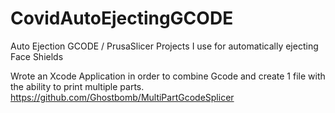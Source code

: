# CovidAutoEjectingGCODE
Auto Ejection GCODE / PrusaSlicer Projects I use for automatically ejecting Face Shields

Wrote an Xcode Application in order to combine Gcode and create 1 file with the ability to print multiple parts.
https://github.com/Ghostbomb/MultiPartGcodeSplicer
